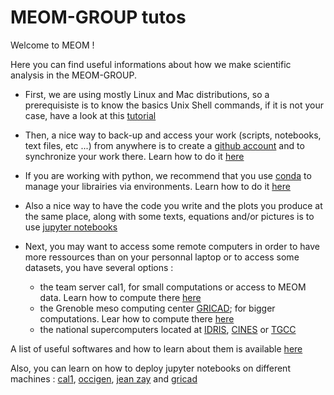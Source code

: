 # MEOM-GROUP tutos

Welcome to MEOM !

Here you can find useful informations about how we make scientific analysis in the MEOM-GROUP.

 - First, we are using mostly Linux and Mac distributions, so a prerequisiste is to know the basics Unix Shell commands, if it is not your case, have a look at this [tutorial](https://swcarpentry.github.io/shell-novice/)

 - Then, a nice way to back-up and access your work (scripts, notebooks, text files, etc ...) from anywhere is to create a [github account](https://github.com/) and to synchronize your work there. Learn how to do it [here](git-github.md)
 
 - If you are working with python, we recommend that you use [conda](https://docs.conda.io/en/latest/) to manage your librairies via environments. Learn how to do it [here](conda.md)
 
 - Also a nice way to have the code you write and the plots you produce at the same place, along with some texts, equations and/or pictures is to use [jupyter notebooks](jupyter.md)

 - Next, you may want to access some remote computers in order to have more ressources than on your personnal laptop or to access some datasets, you have several options :
    - the team server cal1, for small computations or access to MEOM data. Learn how to compute there [here](https://github.com/meom-group/tutos/tree/master/cal1#readme)
    - the Grenoble meso computing center [GRICAD](https://gricad.univ-grenoble-alpes.fr/); for bigger computations. Lear how to compute there [here](https://github.com/meom-group/tutos/tree/master/gricad#readme)
    - the national supercomputers located at [IDRIS](http://www.idris.fr/), [CINES](https://www.cines.fr/) or [TGCC](https://www-hpc.cea.fr/fr/complexe/tgcc-JoliotCurie.htm)

A list of useful softwares and how to learn about them is available [here](https://github.com/meom-group/tutos/blob/master/software.md)

Also, you can learn on how to deploy jupyter notebooks on different machines : [cal1](https://github.com/meom-group/tutos/blob/master/cal1/jupyter-on-cal1.md), [occigen](https://github.com/meom-group/tutos/blob/master/occigen/jupyter-notebook-on-occigen.md), [jean zay](https://github.com/meom-group/tutos/blob/master/jean-zay/jupyter-notebook-on-jean-zay.md) and [gricad](https://github.com/meom-group/tutos/blob/master/gricad/jupyter-notebooks-on-gricad.md)
